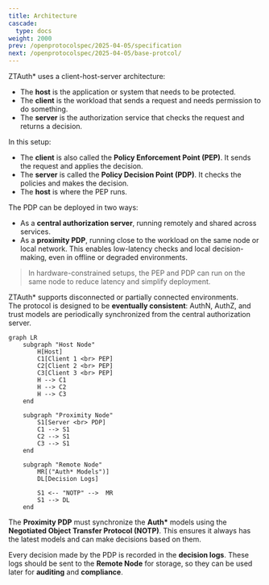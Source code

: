 ```yaml
---
title: Architecture
cascade:
  type: docs
weight: 2000
prev: /openprotocolspec/2025-04-05/specification
next: /openprotocolspec/2025-04-05/base-protcol/
---
```

ZTAuth* uses a client-host-server architecture:

- The **host** is the application or system that needs to be protected.
- The **client** is the workload that sends a request and needs permission to do something.
- The **server** is the authorization service that checks the request and returns a decision.

In this setup:

- The **client** is also called the **Policy Enforcement Point (PEP)**. It sends the request and applies the decision.
- The **server** is called the **Policy Decision Point (PDP)**. It checks the policies and makes the decision.
- The **host** is where the PEP runs.

The PDP can be deployed in two ways:

- As a **central authorization server**, running remotely and shared across services.
- As a **proximity PDP**, running close to the workload on the same node or local network. This enables low-latency checks and local decision-making, even in offline or degraded environments.

> In hardware-constrained setups, the PEP and PDP can run on the same node to reduce latency and simplify deployment.

ZTAuth* supports disconnected or partially connected environments.  
The protocol is designed to be **eventually consistent**: AuthN, AuthZ, and trust models are periodically synchronized from the central authorization server.

```mermaid
graph LR
    subgraph "Host Node"
        H[Host]
        C1[Client 1 <br> PEP]
        C2[Client 2 <br> PEP]
        C3[Client 3 <br> PEP]
        H --> C1
        H --> C2
        H --> C3
    end

    subgraph "Proximity Node"
        S1[Server <br> PDP]
        C1 --> S1
        C2 --> S1
        C3 --> S1
    end

    subgraph "Remote Node"
        MR[("Auth* Models")]
        DL[Decision Logs]

        S1 <-- "NOTP" -->  MR
        S1 --> DL
    end
```

The **Proximity PDP** must synchronize the **Auth\*** models using the **Negotiated Object Transfer Protocol (NOTP)**. This ensures it always has the latest models and can make decisions based on them.

Every decision made by the PDP is recorded in the **decision logs**. These logs should be sent to the **Remote Node** for storage, so they can be used later for **auditing** and **compliance**.
